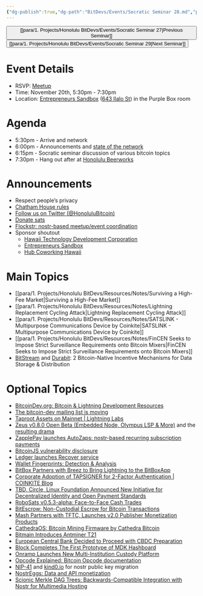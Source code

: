 ```yaml
---
{"dg-publish":true,"dg-path":"BitDevs/Events/Socratic Seminar 28.md","permalink":"/bit-devs/events/socratic-seminar-28/","title":"Socratic Seminar 28","tags":["bitdevs","bitcoin","resource","socratic-28"],"noteIcon":"3","created":"2023-10-19T20:23:19.884-10:00","updated":"2023-11-19T11:24:01.401-10:00"}
---
```




<button class="obsidian-button previous-seminar">[[para/1. Projects/Honolulu BitDevs/Events/Socratic Seminar 27\|Previous Seminar]]</button> <button class="obsidian-button next-seminar">[[para/1. Projects/Honolulu BitDevs/Events/Socratic Seminar 29\|Next Seminar]]</button>

# Event Details

- RSVP: [Meetup](https://www.meetup.com/honolulu-bitdevs/events/296852078/)
- Time: November 20th, 5:30pm - 7:30pm
- Location: [Entrepreneurs Sandbox](https://sandboxhawaii.org/) ([643 Ilalo St](https://goo.gl/maps/3Zj38htV13iUn4dcA)) in the Purple Box room

# Agenda

- 5:30pm - Arrive and network  
- 6:00pm - Announcements and [state of the network](https://bitcoin.clarkmoody.com/dashboard/)
- 6:15pm - Socratic seminar discussion of various bitcoin topics
- 7:30pm - Hang out after at [Honolulu Beerworks](https://www.honolulubeerworks.com/)

# Announcements

- Respect people’s privacy
- [Chatham House rules](https://www.chathamhouse.org/about-us/chatham-house-rule)
- [Follow us on Twitter (@HonoluluBitcoin)](https://twitter.com/HonoluluBitcoin)
- [Donate sats](https://checkout.opennode.com/p/5dea6b7a-d33c-4fda-b54c-98f092814c7d)
- [Flockstr: nostr-based meetup/event coordination](https://www.flockstr.com/event/naddr1qqyrqer9x9jnyvf4qyxhwumn8ghj7mn0wvhxcmmvqgsdl9qkjf3la3sc93nw2jmr4r36rf0svzm593z3yaj2ach72h7qrygrqsqqql9nvpmrq5)
- Sponsor shoutout
	- [Hawaii Technology Development Corporation](https://www.htdc.org/about/)
	- [Entrepreneurs Sandbox](https://sandboxhawaii.org/)
	- [Hub Coworking Hawaii](https://hubcoworkinghi.com/)

# Main Topics

- [[para/1. Projects/Honolulu BitDevs/Resources/Notes/Surviving a High-Fee Market\|Surviving a High-Fee Market]]
- [[para/1. Projects/Honolulu BitDevs/Resources/Notes/Lightning Replacement Cycling Attack\|Lightning Replacement Cycling Attack]]
- [[para/1. Projects/Honolulu BitDevs/Resources/Notes/SATSLINK - Multipurpose Communications Device by Coinkite\|SATSLINK - Multipurpose Communications Device by Coinkite]]
- [[para/1. Projects/Honolulu BitDevs/Resources/Notes/FinCEN Seeks to Impose Strict Surveillance Requirements onto Bitcoin Mixers\|FinCEN Seeks to Impose Strict Surveillance Requirements onto Bitcoin Mixers]]
- [BitStream](https://robinlinus.com/bitstream.pdf) and [Durabit](https://github.com/4de67a207019fd4d855ef0a188b4519c/Durabit/blob/main/Durabit%20-%20A%20Bitcoin-native%20Incentive%20Mechanism%20for%20Data%20Distribution.pdf?ref=nobsbitcoin.com): 2 Bitcoin-Native Incentive Mechanisms for Data Storage & Distribution 



# Optional Topics

- [BitcoinDev.org: Bitcoin & Lightning Development Resources](https://bitcoindev.org/)
- [The bitcoin-dev mailing list is moving](https://lists.linuxfoundation.org/pipermail/bitcoin-dev/2023-November/022134.html)
- [Taproot Assets on Mainnet | Lightning Labs](https://lightning.engineering/posts/2023-10-18-taproot-assets-v0.3/)
- [Zeus v0.8.0 Open Beta (Embedded Node, Olympus LSP & More)](https://www.nobsbitcoin.com/zeus-v0-8-0-open-beta/) and the [resulting drama](https://primal.net/e/note1h0lqfkm0neywkmsvuyv69gfgfa6pwmj6aay9vau804hrpgvlfkhqszvfj9)
- [ZapplePay launches AutoZaps: nostr-based recurring subscription payments](https://x.com/MutinyWallet/status/1716919482445443561?s=20)
- [BitcoinJS vulnerability disclosure](https://twitter.com/bax1337/status/1724534339206033532)
- [Ledger launches Recover service](https://x.com/_pgauthier/status/1716768601854628087?s=52&t=fR1UfkkV0hfE5yaQW87bRg)
- [Wallet Fingerprints: Detection & Analysis](https://ishaana.com/blog/wallet_fingerprinting/)
- [BitBox Partners with Breez to Bring Lightning to the BitBoxApp](https://www.nobsbitcoin.com/bitbox-partners-with-breez-to-add/)
- [Corporate Adoption of TAPSIGNER for 2-Factor Authentication | COINKITE Blog](https://blog.coinkite.com/tapsigner-for-2fa/)
- [TBD, Circle, Linux Foundation Announced New Initiative for Decentralized Identity and Open Payment Standards](https://www.nobsbitcoin.com/tbd-circle-linux-foundation-announced-new-initiative-for-decentralized-identity-and-open-payment-standards/)
- [RoboSats v0.5.3-alpha: Face-to-Face Cash Trades](https://www.nobsbitcoin.com/robosats-v0-5-3/)
- [BitEscrow: Non-Custodial Escrow for Bitcoin Transactions](https://www.nobsbitcoin.com/bitescrow-beta-launched/)
- [Mash Partners with TFTC, Launches v2.0 Publisher Monetization Products](https://www.nobsbitcoin.com/mash-v2-0-partners-with-tftc/)
- [CathedraOS: Bitcoin Mining Firmware by Cathedra Bitcoin](https://www.nobsbitcoin.com/cathedraos-bitcoin-mining-firmware-by-cathedra-bitcoin/)
- [Bitmain Introduces Antminer T21](https://www.nobsbitcoin.com/bitmain-premieres-antminer-t21/)
- [European Central Bank Decided to Proceed with CBDC Preparation](https://www.nobsbitcoin.com/european-central-bank-decided-to-proceed-with-cdbc-preparation/)
- [Block Completes The First Prototype of MDK Hashboard](https://www.nobsbitcoin.com/block-completes-the-first-prototype-of-mdk-hashboard/)
- [Onramp Launches New Multi-Institution Custody Platform](https://www.nobsbitcoin.com/onramp-multisig-custody-platorm-launched/)
- [Opcode Explained: Bitcoin Opcode documentation](https://opcodeexplained.com/)
- [NIP-41](https://github.com/nostr-protocol/nips/blob/pf7z-nip41/41.md) and [kind0.io](https://kind0.io/) for nostr public key migration
- [NostrEggs: Data and API monetization](https://x.com/cierreporbin/status/1722272161480810879?s=52&t=fR1UfkkV0hfE5yaQW87bRg)
- [Scionic Merkle DAG Trees: Backwards-Compatible Integration with Nostr for Multimedia Hosting](https://www.nobsbitcoin.com/scionic-merkle-dag-trees-backwards-compatible-integration-with-nostr-for-multimedia-hosting/)